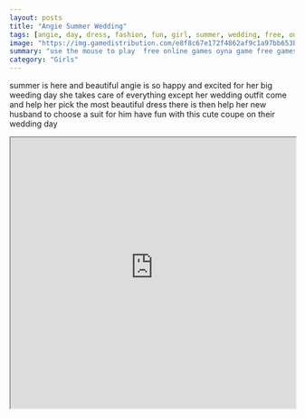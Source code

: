 ```yaml
---
layout: posts
title: "Angie Summer Wedding"
tags: [angie, day, dress, fashion, fun, girl, summer, wedding, free, online, games, oyna, game, free, games, play, play, games]
image: "https://img.gamedistribution.com/e8f8c67e172f4862af9c1a97bb653b2f.jpg"
summary: "use the mouse to play  free online games oyna game free games play play games"
category: "Girls"
---
```


summer is here and beautiful angie is so happy and excited for her big weeding day she takes care of everything except her wedding outfit come and help her pick the most beautiful dress there is then help her new husband to choose a suit for him have fun with this cute coupe on their wedding day

<iframe width="100%" height="480px;" src="https://html5.gamedistribution.com/e8f8c67e172f4862af9c1a97bb653b2f/"></iframe>